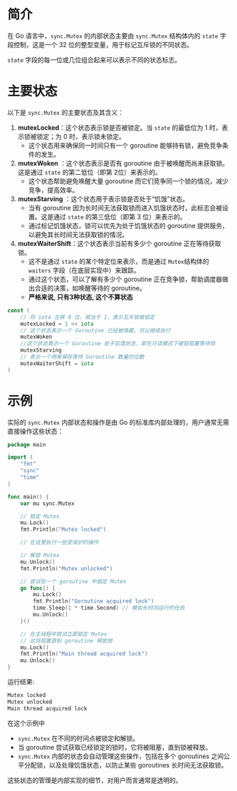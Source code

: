 # 简介

在 Go 语言中，`sync.Mutex` 的内部状态主要由 `sync.Mutex` 结构体内的 `state` 字段控制，这是一个 32 位的整型变量，用于标记互斥锁的不同状态。

`state` 字段的每一位或几位组合起来可以表示不同的状态标志。

# 主要状态

以下是 `sync.Mutex` 的主要状态及其含义：

1. **mutexLocked**：这个状态表示锁是否被锁定。当 `state` 的最低位为 1 时，表示锁被锁定；为 0 时，表示锁未锁定。
    - 这个状态用来确保同一时间只有一个 goroutine 能够持有锁，避免竞争条件的发生。
2. **mutexWoken** ：这个状态表示是否有 goroutine 由于被唤醒而尚未获取锁。这是通过 `state` 的第二低位（即第 2位）来表示的。
    - 这个状态帮助避免唤醒大量 goroutine 而它们竞争同一个锁的情况，减少竞争，提高效率。
3. **mutexStarving** ：这个状态用于表示锁是否处于“饥饿”状态。
    - 当有 goroutine 因为长时间无法获取锁而进入饥饿状态时，此标志会被设置。这是通过 `state` 的第三低位（即第 3 位）来表示的。
    - 通过标记饥饿状态，锁可以优先为处于饥饿状态的 goroutine 提供服务，以避免其长时间无法获取锁的情况。
4. **mutexWaiterShift**：这个状态表示当前有多少个 goroutine 正在等待获取锁。
    - 这不是通过 `state` 的某个特定位来表示，而是通过 `Mutex`结构体的 `waiters` 字段（在底层实现中）来跟踪。
    - 通过这个状态，可以了解有多少个 goroutine 正在竞争锁，帮助调度器做出合适的决策，如唤醒等待的 goroutine。
    - **严格来说, 只有3种状态, 这个不算状态**

```go
const (
	// 将 iota 左移 0 位，相当于 1，表示互斥锁被锁定
	mutexLocked = 1 << iota
	// 这个状态表示一个 Goroutine 已经被唤醒，可以继续执行
	mutexWoken
	//这个状态表示一个 Goroutine 处于饥饿状态，即在只读模式下被锁阻塞等待锁
	mutexStarving
	// 表示一个用来保存等待 Goroutine 数量的位数
	mutexWaiterShift = iota
)
```

# 示例

实际的 `sync.Mutex` 内部状态和操作是由 Go 的标准库内部处理的，用户通常无需直接操作这些状态：

```go
package main

import (
	"fmt"
	"sync"
	"time"
)

func main() {
	var mu sync.Mutex

	// 锁定 Mutex
	mu.Lock()
	fmt.Println("Mutex locked")

	// 在这里执行一些受保护的操作

	// 解锁 Mutex
	mu.Unlock()
	fmt.Println("Mutex unlocked")

	// 尝试在一个 goroutine 中锁定 Mutex
	go func() {
		mu.Lock()
		fmt.Println("Goroutine acquired lock")
		time.Sleep(1 * time.Second) // 模拟长时间运行的任务
		mu.Unlock()
	}()

	// 在主线程中尝试立即锁定 Mutex
	// 这将阻塞直到 goroutine 释放锁
	mu.Lock()
	fmt.Println("Main thread acquired lock")
	mu.Unlock()
}
```

运行结果:

```go
Mutex locked
Mutex unlocked           
Main thread acquired lock
```

在这个示例中

- `sync.Mutex` 在不同的时间点被锁定和解锁。
- 当 goroutine 尝试获取已经锁定的锁时，它将被阻塞，直到锁被释放。
- `sync.Mutex` 内部的状态会自动管理这些操作，包括在多个 goroutines 之间公平分配锁，以及处理饥饿状态，以防止某些 goroutines
  长时间无法获取锁。

这些状态的管理是内部实现的细节，对用户而言通常是透明的。



